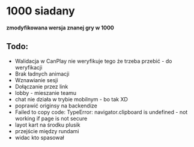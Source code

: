 # 1000 siadany
**zmodyfikowana wersja znanej gry w 1000**

## Todo: 
* Walidacja w CanPlay nie weryfikuje tego że trzeba przebić - do weryfikacji
* Brak ładnych animacji
* Wznawianie sesji
* Dołączanie przez link
* lobby - mieszanie teamu
* chat nie działa w trybie mobilnym - bo tak XD
* poprawić originsy na backendize
* Failed to copy code: TypeError: navigator.clipboard is undefined - not working if page is not secure
* layot kart na środku plusik
* przejście między rundami
* widac kto spasował
